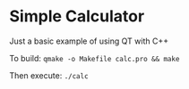# Simple Calculator

Just a basic example of using QT with C++

To build:
``` qmake -o Makefile calc.pro && make ```

Then execute:
```./calc ```
